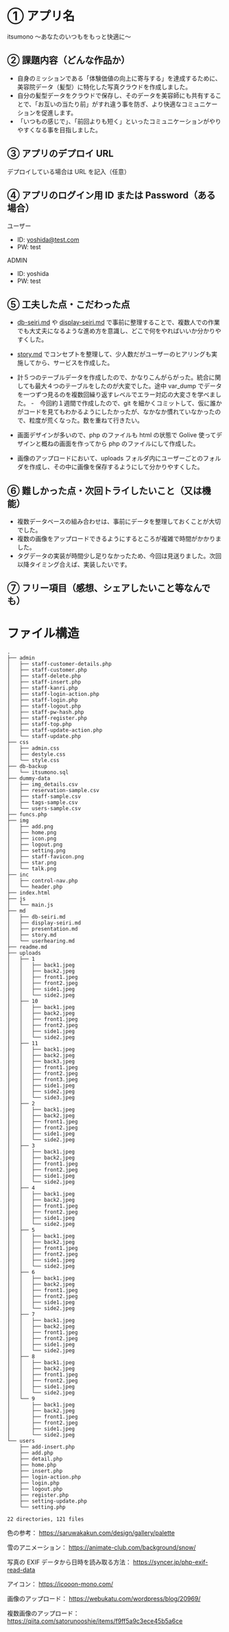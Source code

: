 # ① アプリ名

itsumono 〜あなたのいつもをもっと快適に〜

## ② 課題内容（どんな作品か）

- 自身のミッションである「体験価値の向上に寄与する」を達成するために、美容院データ（髪型）に特化した写真クラウドを作成しました。
- 自分の髪型データをクラウドで保存し、そのデータを美容師にも共有することで、「お互いの当たり前」がすれ違う事を防ぎ、より快適なコミュニケーションを促進します。
- 「いつもの感じで」、「前回よりも短く」といったコミュニケーションがやりやすくなる事を目指しました。

## ③ アプリのデプロイ URL

デプロイしている場合は URL を記入（任意）

## ④ アプリのログイン用 ID または Password（ある場合）

ユーザー

- ID: yoshida@test.com
- PW: test

ADMIN

- ID: yoshida
- PW: test

## ⑤ 工夫した点・こだわった点

- [db-seiri.md](db-seiri.md) や [display-seiri.md](display-seiri.md)
  で事前に整理することで、複数人での作業でも大丈夫になるような進め方を意識し、どこで何をやればいいか分かりやすくした。
- [story.md](story.md) でコンセプトを整理して、少人数だがユーザーのヒアリングも実施してから、サービスを作成した。

- 計５つのテーブルデータを作成したので、かなりこんがらがった。統合に関しても最大４つのテーブルをしたのが大変でした。途中 var_dump でデータを一つずつ見るのを複数回繰り返すレベルでエラー対応の大変さを学べました。 -　今回約１週間で作成したので、git を細かくコミットして、仮に誰かがコードを見てもわかるようにしたかったが、なかなか慣れていなかったので、粒度が荒くなった。数を重ねて行きたい。
- 画面デザインが多いので、php のファイルも html の状態で Golive 使ってデザインと概ねの画面を作ってから php のファイルにして作成した。
- 画像のアップロードにおいて、uploads フォルダ内にユーザーごとのフォルダを作成し、その中に画像を保存するようにして分かりやすくした。

## ⑥ 難しかった点・次回トライしたいこと（又は機能）

- 複数データベースの組み合わせは、事前にデータを整理しておくことが大切でした。
- 複数の画像をアップロードできるようにするところが複雑で時間がかかりました。
- タグデータの実装が時間少し足りなかったため、今回は見送りました。次回以降タイミング合えば、実装したいです。

## ⑦ フリー項目（感想、シェアしたいこと等なんでも）

# ファイル構造

```
.
├── admin
│   ├── staff-customer-details.php
│   ├── staff-customer.php
│   ├── staff-delete.php
│   ├── staff-insert.php
│   ├── staff-kanri.php
│   ├── staff-login-action.php
│   ├── staff-login.php
│   ├── staff-logout.php
│   ├── staff-pw-hash.php
│   ├── staff-register.php
│   ├── staff-top.php
│   ├── staff-update-action.php
│   └── staff-update.php
├── css
│   ├── admin.css
│   ├── destyle.css
│   └── style.css
├── db-backup
│   └── itsumono.sql
├── dummy-data
│   ├── img_details.csv
│   ├── reservation-sample.csv
│   ├── staff-sample.csv
│   ├── tags-sample.csv
│   └── users-sample.csv
├── funcs.php
├── img
│   ├── add.png
│   ├── home.png
│   ├── icon.png
│   ├── logout.png
│   ├── setting.png
│   ├── staff-favicon.png
│   ├── star.png
│   └── talk.png
├── inc
│   ├── control-nav.php
│   └── header.php
├── index.html
├── js
│   └── main.js
├── md
│   ├── db-seiri.md
│   ├── display-seiri.md
│   ├── presentation.md
│   ├── story.md
│   └── userhearing.md
├── readme.md
├── uploads
│   ├── 1
│   │   ├── back1.jpeg
│   │   ├── back2.jpeg
│   │   ├── front1.jpeg
│   │   ├── front2.jpeg
│   │   ├── side1.jpeg
│   │   └── side2.jpeg
│   ├── 10
│   │   ├── back1.jpeg
│   │   ├── back2.jpeg
│   │   ├── front1.jpeg
│   │   ├── front2.jpeg
│   │   ├── side1.jpeg
│   │   └── side2.jpeg
│   ├── 11
│   │   ├── back1.jpeg
│   │   ├── back2.jpeg
│   │   ├── back3.jpeg
│   │   ├── front1.jpeg
│   │   ├── front2.jpeg
│   │   ├── front3.jpeg
│   │   ├── side1.jpeg
│   │   ├── side2.jpeg
│   │   └── side3.jpeg
│   ├── 2
│   │   ├── back1.jpeg
│   │   ├── back2.jpeg
│   │   ├── front1.jpeg
│   │   ├── front2.jpeg
│   │   ├── side1.jpeg
│   │   └── side2.jpeg
│   ├── 3
│   │   ├── back1.jpeg
│   │   ├── back2.jpeg
│   │   ├── front1.jpeg
│   │   ├── front2.jpeg
│   │   ├── side1.jpeg
│   │   └── side2.jpeg
│   ├── 4
│   │   ├── back1.jpeg
│   │   ├── back2.jpeg
│   │   ├── front1.jpeg
│   │   ├── front2.jpeg
│   │   ├── side1.jpeg
│   │   └── side2.jpeg
│   ├── 5
│   │   ├── back1.jpeg
│   │   ├── back2.jpeg
│   │   ├── front1.jpeg
│   │   ├── front2.jpeg
│   │   ├── side1.jpeg
│   │   └── side2.jpeg
│   ├── 6
│   │   ├── back1.jpeg
│   │   ├── back2.jpeg
│   │   ├── front1.jpeg
│   │   ├── front2.jpeg
│   │   ├── side1.jpeg
│   │   └── side2.jpeg
│   ├── 7
│   │   ├── back1.jpeg
│   │   ├── back2.jpeg
│   │   ├── front1.jpeg
│   │   ├── front2.jpeg
│   │   ├── side1.jpeg
│   │   └── side2.jpeg
│   ├── 8
│   │   ├── back1.jpeg
│   │   ├── back2.jpeg
│   │   ├── front1.jpeg
│   │   ├── front2.jpeg
│   │   ├── side1.jpeg
│   │   └── side2.jpeg
│   └── 9
│       ├── back1.jpeg
│       ├── back2.jpeg
│       ├── front1.jpeg
│       ├── front2.jpeg
│       ├── side1.jpeg
│       └── side2.jpeg
└── users
    ├── add-insert.php
    ├── add.php
    ├── detail.php
    ├── home.php
    ├── insert.php
    ├── login-action.php
    ├── login.php
    ├── logout.php
    ├── register.php
    ├── setting-update.php
    └── setting.php

22 directories, 121 files
```

色の参考：
https://saruwakakun.com/design/gallery/palette

雪のアニメーション：
https://animate-club.com/background/snow/

写真の EXIF データから日時を読み取る方法：
https://syncer.jp/php-exif-read-data

アイコン：
https://icooon-mono.com/

画像のアップロード：
https://webukatu.com/wordpress/blog/20969/

複数画像のアップロード：
https://qiita.com/satorunooshie/items/f9ff5a9c3ece45b5a6ce
